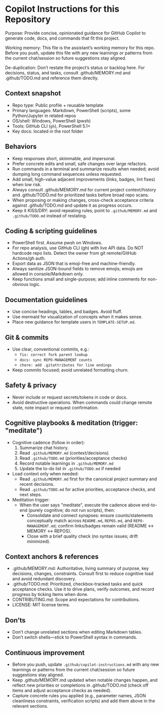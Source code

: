 # Copilot Instructions for this Repository

Purpose: Provide concise, opinionated guidance for GitHub Copilot to generate code, docs, and commands that fit this project.

Working memory: This file is the assistant’s working memory for this repo. Before you push, update this file with any new learnings or patterns from the current chat/session so future suggestions stay aligned.

De-duplication: Don’t restate the project’s status or backlog here. For decisions, status, and tasks, consult .github/MEMORY.md and .github/TODO.md and reference them directly.

## Context snapshot
- Repo type: Public profile + reusable template
- Primary languages: Markdown, PowerShell (scripts), some Python/Jupyter in related repos
- OS/shell: Windows, PowerShell (pwsh)
- Tools: GitHub CLI (`gh`), PowerShell 5.1+
- Key docs: located in the root folder

## Behaviors
- Keep responses short, skimmable, and impersonal.
- Prefer concrete edits and small, safe changes over large refactors.
- Run commands in a terminal and summarize results when needed; avoid dumping long command sequences unless requested.
- Add small, high-value adjacent improvements (links, badges, lint fixes) when low risk.
- Always consult .github/MEMORY.md for current project context/history and .github/TODO.md for prioritized tasks before broad repo scans.
- When proposing or making changes, cross-check acceptance criteria against .github/TODO.md and update it as progress occurs.
 - Keep it KISS/DRY: avoid repeating rules; point to `.github/MEMORY.md` and `.github/TODO.md` instead of restating.

## Coding & scripting guidelines
- PowerShell first. Assume pwsh on Windows.
- For repo analysis, use GitHub CLI (gh) with live API data. Do NOT hardcode repo lists. Detect the owner from git remote/GitHub Actions/gh auth.
- Export data as JSON that is emoji-free and machine-friendly.
- Always sanitize JSON-bound fields to remove emojis; emojis are allowed in console/Markdown only.
- Keep functions small and single-purpose; add inline comments for non-obvious logic.

## Documentation guidelines
- Use concise headings, tables, and badges. Avoid fluff.
- Use mermaid for visualization of concepts when it makes sense.
- Place new guidance for template users in `TEMPLATE-SETUP.md`.

## Git & commits
- Use clear, conventional commits, e.g.:
  - `fix: correct fork parent lookup`
  - `docs: sync REPO-MANAGEMENT counts`
  - `chore: add .gitattributes for line endings`
- Keep commits focused; avoid unrelated formatting churn.

## Safety & privacy
- Never include or request secrets/tokens in code or docs.
- Avoid destructive operations. When commands could change remote state, note impact or request confirmation.

## Cognitive playbooks & meditation (trigger: "meditate")
- Cognitive cadence (follow in order):
  1) Summarize chat history.
  2) Read `.github/MEMORY.md` (context/decisions)
  3) Read `.github/TODO.md` (priorities/acceptance checks)
  4) Record notable learnings in `.github/MEMORY.md`
  5) Update the to-do list in `.github/TODO.md` if needed
- Load context only when needed:
  - Read `.github/MEMORY.md` first for the canonical project summary and recent decisions.
  - Read `.github/TODO.md` for active priorities, acceptance checks, and next steps.
- Meditation trigger:
  - When the user says "meditate", execute the cadence above end-to-end (purely cognitive; do not run scripts), then:
    - Consolidate and connect synapses: ensure counts/statements conceptually match across `README.md`, `REPOS.md`, and `REPO-MANAGEMENT.md`; confirm links/badges remain valid (README ↔ MEMORY ↔ REPOS).
    - Close with a brief quality check (no syntax issues; drift minimized).

## Context anchors & references
- .github/MEMORY.md: Authoritative, living summary of purpose, key decisions, changes, constraints. Consult first to reduce cognitive load and avoid redundant discovery.
- .github/TODO.md: Prioritized, checkbox-tracked tasks and quick acceptance checks. Use it to drive plans, verify outcomes, and record progress by ticking items when done.
- CONTRIBUTING.md: Scope and expectations for contributions.
- LICENSE: MIT license terms.

## Don’ts
- Don’t change unrelated sections when editing Markdown tables.
- Don’t switch shells—stick to PowerShell syntax in commands.

## Continuous improvement
- Before you push, update `.github/copilot-instructions.md` with any new learnings or patterns from the current chat/session so future suggestions stay aligned.
- Keep .github/MEMORY.md updated when notable changes happen, and reflect new priorities or completions in .github/TODO.md (check off items and adjust acceptance checks as needed).
- Capture concrete rules you applied (e.g., parameter names, JSON cleanliness constraints, verification scripts) and add them above in the relevant sections.
